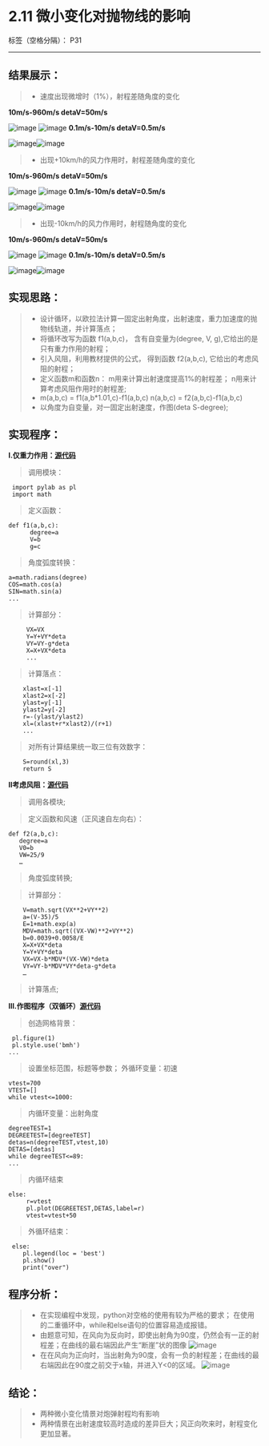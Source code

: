 # 2.11 微小变化对抛物线的影响

标签（空格分隔）： P31

---
## 结果展示：
>* 速度出现微增时（1%），射程差随角度的变化

**10m/s-960m/s    detaV=50m/s**

![image](https://user-images.githubusercontent.com/31878522/31550415-d7283118-b063-11e7-9536-07b8390640b6.png) ![image](https://user-images.githubusercontent.com/31878522/31546442-e92f4832-b055-11e7-98d1-ec89fc22f501.png)
**0.1m/s-10m/s   detaV=0.5m/s**

![image](https://user-images.githubusercontent.com/31878522/31549085-a2b461ee-b05f-11e7-85a1-592c94a68643.png)![image](https://user-images.githubusercontent.com/31878522/31550754-f577650c-b064-11e7-9c2a-2e1c12f489fd.png)

>* 出现+10km/h的风力作用时，射程差随角度的变化

**10m/s-960m/s    detaV=50m/s**

![image](https://user-images.githubusercontent.com/31878522/31550499-1f3a8622-b064-11e7-9d86-80078d938516.png) ![image](https://user-images.githubusercontent.com/31878522/31546442-e92f4832-b055-11e7-98d1-ec89fc22f501.png)
**0.1m/s-10m/s   detaV=0.5m/s**

![image](https://user-images.githubusercontent.com/31878522/31551742-115c1148-b068-11e7-9be6-e1fe148ad96b.png)![image](https://user-images.githubusercontent.com/31878522/31550754-f577650c-b064-11e7-9c2a-2e1c12f489fd.png)

> * 出现-10km/h的风力作用时，射程随角度的变化

**10m/s-960m/s    detaV=50m/s**

![image](https://user-images.githubusercontent.com/31878522/31550499-1f3a8622-b064-11e7-9d86-80078d938516.png) ![image](https://user-images.githubusercontent.com/31878522/31546442-e92f4832-b055-11e7-98d1-ec89fc22f501.png)
**0.1m/s-10m/s   detaV=0.5m/s**

![image](https://user-images.githubusercontent.com/31878522/31550980-b6f27e24-b065-11e7-8812-986976be6ff3.png)![image](https://user-images.githubusercontent.com/31878522/31550754-f577650c-b064-11e7-9c2a-2e1c12f489fd.png)

## 实现思路：
>*	设计循环，以欧拉法计算一固定出射角度，出射速度，重力加速度的抛物线轨道，并计算落点；
>*	将循环改写为函数   f1(a,b,c)，
含有自变量为(degree, V, g),它给出的是只有重力作用的射程；
>*	引入风阻，利用教材提供的公式，
得到函数 f2(a,b,c), 它给出的考虑风阻的射程；
>*	定义函数m和函数n：
m用来计算出射速度提高1%的射程差；
n用来计算考虑风阻作用时的射程差;
>* m(a,b,c) = f1(a,b*1.01,c)-f1(a,b,c)
   n(a,b,c) = f2(a,b,c)-f1(a,b,c)
>* 以角度为自变量，对一固定出射速度，作图(deta S-degree);



## 实现程序：
**Ⅰ.仅重力作用：[源代码](https://github.com/tzwhu/computational_physics_N2015301020096/blob/master/cannon%20code1.txt)**
> 调用模块：

     import pylab as pl  
     import math
> 定义函数：

    def f1(a,b,c):
          degree=a
          V=b
          g=c
> 角度弧度转换：

    a=math.radians(degree)
    COS=math.cos(a)
    SIN=math.sin(a)
    ...
> 计算部分：

         VX=VX
         Y=Y+VY*deta
         VY=VY-g*deta
         X=X+VX*deta
         ...
> 计算落点：

        xlast=x[-1]
        xlast2=x[-2]
        ylast=y[-1]
        ylast2=y[-2]
        r=-(ylast/ylast2)
        xl=(xlast+r*xlast2)/(r+1)
        ...

> 对所有计算结果统一取三位有效数字：

        S=round(xl,3)
        return S


**Ⅱ考虑风阻：[源代码](https://github.com/tzwhu/computational_physics_N2015301020096/blob/master/cannon%20code2.txt)**
> 调用各模块;


> 定义函数和风速（正风速自左向右）：

    def f2(a,b,c):
       degree=a
       V0=b
       VW=25/9
       …
> 角度弧度转换;
    
> 计算部分：

        V=math.sqrt(VX**2+VY**2)
        a=(V-35)/5
        E=1+math.exp(a)
        MDV=math.sqrt((VX-VW)**2+VY**2)
        b=0.0039+0.0058/E
        X=X+VX*deta
        Y=Y+VY*deta
        VX=VX-b*MDV*(VX-VW)*deta
        VY=VY-b*MDV*VY*deta-g*deta
        …
> 计算落点;

        
    
**Ⅲ.作图程序（双循环）[源代码](https://github.com/tzwhu/computational_physics_N2015301020096/blob/master/cannon%20%20code3.txt)**
> 创造网格背景：

     pl.figure(1)
     pl.style.use('bmh')
    ...
> 设置坐标范围，标题等参数；
> 外循环变量：初速

    vtest=700
    VTEST=[]
    while vtest<=1000:
> 内循环变量：出射角度

    degreeTEST=1
    DEGREETEST=[degreeTEST]
    detas=n(degreeTEST,vtest,10)
    DETAS=[detas]
    while degreeTEST<=89:
    ...
> 内循环结束
         
    else:
         r=vtest
         pl.plot(DEGREETEST,DETAS,label=r)
         vtest=vtest+50
> 外循环结束：

     else:
        pl.legend(loc = 'best')
        pl.show() 
        print("over")
        
## 程序分析：
> * 在实现编程中发现，python对空格的使用有较为严格的要求；
在使用的二重循环中，while和else语句的位置容易造成报错。
> * 由题意可知，在风向为反向时，即使出射角为90度，仍然会有一正的射程差；在曲线的最右端因此产生“断崖”状的图像
![image](https://user-images.githubusercontent.com/31878522/31550980-b6f27e24-b065-11e7-8812-986976be6ff3.png)
> * 在在风向为正向时，当出射角为90度，会有一负的射程差；在曲线的最右端因此在90度之前交于x轴，并进入Y<0的区域。
![image](https://user-images.githubusercontent.com/31878522/31551742-115c1148-b068-11e7-9be6-e1fe148ad96b.png)

## 结论：
> * 两种微小变化情景对炮弹射程均有影响
> * 两种情景在出射速度较高时造成的差异巨大；风正向吹来时，射程变化更加显著。




